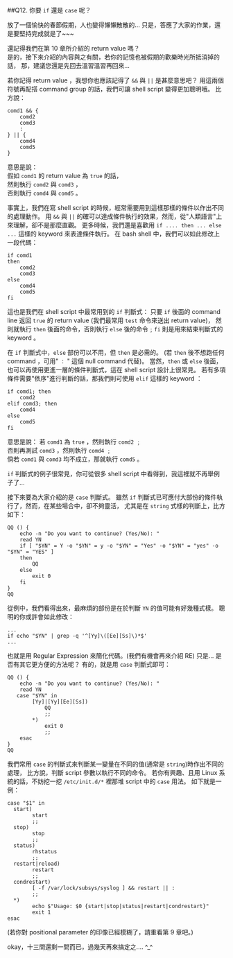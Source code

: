 ##Q12. 你要 `if` 還是 `case` 呢？

放了一個愉快的春節假期，人也變得懶懶散散的... 只是，答應了大家的作業，還是要堅持完成就是了~~~

還記得我們在第 10 章所介紹的 return value 嗎？  
是的，接下來介紹的內容與之有關，若你的記憶也被假期的歡樂時光所抵消掉的話，
那，建議您還是先回去溫習溫習再回來...

若你記得 return value ，我想你也應該記得了 `&&` 與 `||` 是甚麼意思吧？
用這兩個符號再配搭 command group 的話，我們可讓 shell script 變得更加聰明哦。
比方說：

    comd1 && {
        comd2
        comd3
        :
    } || {
        comd4
        comd5
    }

意思是說：  
假如 `comd1` 的 return value 為 `true` 的話，  
然則執行 `comd2` 與 `comd3` ，  
否則執行 `comd4` 與 `comd5` 。


事實上，我們在寫 shell script 的時候，經常需要用到這樣那樣的條件以作出不同的處理動作。
用 `&&` 與 `||` 的確可以達成條件執行的效果，然而，從"人類語言"上來理解，卻不是那麼直觀。
更多時候，我們還是喜歡用 `if .... then ... else ...` 這樣的 keyword 來表達條件執行。
在 bash shell 中，我們可以如此修改上一段代碼：

    if comd1
    then
        comd2
        comd3
    else
        comd4
        comd5
    fi

這也是我們在 shell script 中最常用到的 `if` 判斷式：
只要 `if` 後面的 command line 返回 `true` 的 return value (我們最常用 `test` 命令來送出 return value)，
然則就執行 `then` 後面的命令，否則執行 `else` 後的命令﹔`fi` 則是用來結束判斷式的 keyword 。


在 `if` 判斷式中，`else` 部份可以不用，但 `then` 是必需的。
(若 `then` 後不想跑任何 command ，可用" `：` " 這個 null command 代替)。
當然，`then` 或 `else` 後面，也可以再使用更進一層的條件判斷式，這在 shell script 設計上很常見。
若有多項條件需要"依序"進行判斷的話，那我們則可使用 `elif` 這樣的 keyword ：

    if comd1; then
        comd2
    elif comd3; then
        comd4
    else
        comd5
    fi

意思是說：
若 `comd1` 為 `true` ，然則執行 `comd2` ﹔  
否則再測試 `comd3` ，然則執行 `comd4` ﹔  
倘若 `comd1` 與 `comd3` 均不成立，那就執行 `comd5` 。

`if` 判斷式的例子很常見，你可從很多 shell script 中看得到，我這裡就不再舉例子了...

接下來要為大家介紹的是 `case` 判斷式。
雖然 `if` 判斷式已可應付大部份的條件執行了，然而，在某些場合中，卻不夠靈活，
尤其是在 `string` 式樣的判斷上，比方如下：

    QQ () {
        echo -n "Do you want to continue? (Yes/No): "
        read YN
        if [ "$YN" = Y -o "$YN" = y -o "$YN" = "Yes" -o "$YN" = "yes" -o "$YN" = "YES" ]
        then
            QQ
        else
            exit 0
        fi
    }
    QQ

從例中，我們看得出來，最麻煩的部份是在於判斷 `YN` 的值可能有好幾種式樣。
聰明的你或許會如此修改：

    ...
    if echo "$YN" | grep -q '^[Yy]\([Ee][Ss]\)*$'
    ...

也就是用 Regular Expression 來簡化代碼。(我們有機會再來介紹 RE)
只是... 是否有其它更方便的方法呢？
有的，就是用 `case` 判斷式即可：

    QQ () {
        echo -n "Do you want to continue? (Yes/No): "
        read YN
       case "$YN" in
            [Yy]|[Yy][Ee][Ss])
                QQ
                ;;
            *)
                exit 0
                ;;
        esac
    }
    QQ

我們常用 `case` 的判斷式來判斷某一變量在不同的值(通常是 `string`)時作出不同的處理，
比方說，判斷 script 參數以執行不同的命令。
若你有興趣、且用 Linux 系統的話，不妨挖一挖 `/etc/init.d/*` 裡那堆 script 中的 `case` 用法。
如下就是一例：

    case "$1" in
      start)
            start
            ;;
      stop)
            stop
            ;;
      status)
            rhstatus
            ;;
      restart|reload)
            restart
            ;;
      condrestart)
            [ -f /var/lock/subsys/syslog ] && restart || :
            ;;
      *)
            echo $"Usage: $0 {start|stop|status|restart|condrestart}"
            exit 1
    esac

(若你對 positional parameter 的印像已經模糊了，請重看第 9 章吧。)

okay，十三問還剩一問而已，過幾天再來搞定之....  ^_^